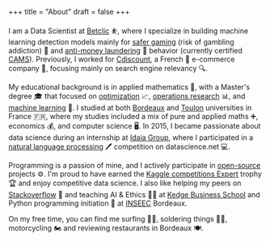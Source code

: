 +++
title = "About"
draft = false
+++

I am a Data Scientist at [Betclic](https://www.betclic.fr/) ⛹️, where I specialize in building machine learning detection models mainly for [safer gaming](https://www.joueurs-info-service.fr/) (risk of gambling addiction) 🎰 and [anti-money laundering](https://www.acams.org/en) 💸 behavior (currently certified [CAMS](https://www.acams.org/en)). Previously, I worked for [Cdiscount](https://www.cdiscount.com/), a French 🐓 e-commerce company 🛒, focusing mainly on search engine relevancy 🔍.

My educational background is in applied mathematics 🧮, with a Master's degree 🎓 that focused on [optimization](https://en.wikipedia.org/wiki/Mathematical_optimization) 📈, [operations research](https://en.wikipedia.org/wiki/Operations_research) 📊, and [machine learning](https://en.wikipedia.org/wiki/Machine_learning) 🤖. I studied at both [Bordeaux](https://www.u-bordeaux.fr/) and [Toulon](https://www.univ-tln.fr/) universities in France 🇫🇷, where my studies included a mix of pure and applied maths ➕, economics 💰, and computer science 🖥️. In 2015, I became passionate about data science during an internship at [Idaia Group](https://www.idaia.group/en/), where I participated in a [natural language processing](https://en.wikipedia.org/wiki/Natural_language_processing) 🖊️ competition on datascience.net 💻.

Programming is a passion of mine, and I actively participate in [open-source](https://github.com/tlentali) projects ⚙️. I'm proud to have earned the [Kaggle competitions Expert](https://www.kaggle.com/tlentali) trophy 🏆 and enjoy competitive data science. I also like helping my peers on [Stackoverflow](https://stackoverflow.com/users/8479387/tlentali) 🤝 and teaching AI & Ethics 🧑‍🏫 at [Kedge Business School](https://kedge.edu/) and Python programming initiation 🐍 at [INSEEC](https://www.inseec.com/en/) Bordeaux.

On my free time, you can find me surfing 🏄‍♂️, soldering things 👨‍🏭, motorcycling 🏍️ and reviewing restaurants in Bordeaux 🍽️.
